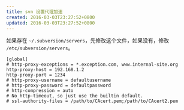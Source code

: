 ```yaml
---
title: svn 设置代理加速
created: 2016-03-03T23:27:52+0800
updated: 2016-03-03T23:27:52+0800
---
```



如果存在 `~/.subversion/servers`，先修改这个文件，如果没有，修改 `/etc/subversion/servers`。

```
[global]
# http-proxy-exceptions = *.exception.com, www.internal-site.org
http-proxy-host = 192.168.1.2
http-proxy-port = 1234
# http-proxy-username = defaultusername
# http-proxy-password = defaultpassword
# http-compression = auto
# No http-timeout, so just use the builtin default.
# ssl-authority-files = /path/to/CAcert.pem;/path/to/CAcert2.pem
```
